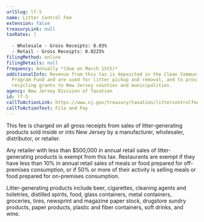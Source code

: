 ```yaml
---
urlSlug: lf-5
name: Litter Control Fee
extension: false
treasuryLink: null
taxRates: |
  
  - Wholesale - Gross Receipts: 0.03%
  - Retail - Gross Receipts: 0.0225%
filingMethod: online
filingDetails: null
frequency: Annually *(due on March 15th)*
additionalInfo: Revenue from this tax is deposited in the Clean Communities
  Program Fund and are used for litter pickup and removal, and to provide
  recycling grants to New Jersey counties and municipalities.
agency: New Jersey Division of Taxation
id: lf-5
callToActionLink: https://www.nj.gov/treasury/taxation/littercontrolfee.shtml
callToActionText: File and Pay
---
```


This fee is charged on all gross receipts from sales of litter-generating products sold inside or into New Jersey by a manufacturer, wholesaler, distributor, or retailer.

Any retailer with less than $500,000 in annual retail sales of litter-generating products is exempt from this tax. Restaurants are exempt if they have less than 10% in annual retail sales of meals or food prepared for off-premises consumption, or if 50% or more of their activity is selling meals or food prepared for on-premises consumption.

Litter-generating products include beer, cigarettes, cleaning agents and toiletries, distilled spirits, food, glass containers, metal containers, groceries, tires, newsprint and magazine paper stock, drugstore sundry products, paper products, plastic and fiber containers, soft drinks, and wine.
